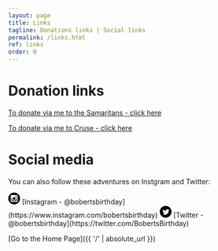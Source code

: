 ```yaml
---
layout: page
title: Links
tagline: Donations links | Social links
permalink: /links.html
ref: links
order: 0
---
```


# Donation links

[To donate via me to the Samaritans - click here](https://www.justgiving.com/fundraising/skeddy-samaritans)

[To donate via me to Cruse - click here](https://www.justgiving.com/fundraising/skeddy-cruse)

# Social media

You can also follow these adventures on Instgram and Twitter:

<span class="my-span-icon">
  <svg xmlns="http://www.w3.org/2000/svg" width="24" height="24" viewBox="0 0 24 24"><path d="M17.25 7.288v1.269c0 .297-.241.539-.538.539h-1.269c-.299 0-.538-.242-.538-.539v-1.269c0-.297.239-.538.538-.538h1.269c.297 0 .538.241.538.538zm-5.25 7.403c1.486 0 2.693-1.205 2.693-2.692s-1.207-2.69-2.693-2.69c-1.487 0-2.691 1.204-2.691 2.691s1.204 2.691 2.691 2.691zm4.261-3.291c.028.196.046.396.046.599 0 2.38-1.928 4.308-4.307 4.308s-4.307-1.928-4.307-4.307c0-.204.018-.403.046-.599.027-.194.066-.383.118-.567h-1.107v5.879c0 .297.241.538.538.538h9.424c.297 0 .538-.241.538-.538v-5.879h-1.107c.05.184.09.373.118.566zm7.739.6c0 6.627-5.373 12-12 12s-12-5.373-12-12 5.373-12 12-12 12 5.373 12 12zm-5-5.385c0-.892-.723-1.615-1.615-1.615h-10.77c-.892 0-1.615.723-1.615 1.615v10.769c0 .893.723 1.616 1.615 1.616h10.77c.892 0 1.615-.723 1.615-1.616v-10.769z"/></svg></span> [Instagram - @bobertsbirthday](https://www.instagram.com/bobertsbirthday)

<span class="my-span-icon">
  <svg xmlns="http://www.w3.org/2000/svg" width="24" height="24" viewBox="0 0 24 24"><path d="M12 0c-6.627 0-12 5.373-12 12s5.373 12 12 12 12-5.373 12-12-5.373-12-12-12zm6.066 9.645c.183 4.04-2.83 8.544-8.164 8.544-1.622 0-3.131-.476-4.402-1.291 1.524.18 3.045-.244 4.252-1.189-1.256-.023-2.317-.854-2.684-1.995.451.086.895.061 1.298-.049-1.381-.278-2.335-1.522-2.304-2.853.388.215.83.344 1.301.359-1.279-.855-1.641-2.544-.889-3.835 1.416 1.738 3.533 2.881 5.92 3.001-.419-1.796.944-3.527 2.799-3.527.825 0 1.572.349 2.096.907.654-.128 1.27-.368 1.824-.697-.215.671-.67 1.233-1.263 1.589.581-.07 1.135-.224 1.649-.453-.384.578-.87 1.084-1.433 1.489z"/></svg>
  </span> [Twitter - @bobertsbirthday](https://twitter.com/BobertsBirthday)

[Go to the Home Page]({{ '/' | absolute_url }})
